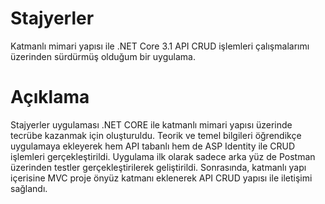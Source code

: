 # Stajyerler
Katmanlı mimari yapısı ile .NET Core 3.1 API CRUD işlemleri çalışmalarımı üzerinden sürdürmüş olduğum bir uygulama.
# Açıklama
Stajyerler uygulaması .NET CORE ile katmanlı mimari yapısı üzerinde tecrübe kazanmak için oluşturuldu.
Teorik ve temel bilgileri öğrendikçe uygulamaya ekleyerek hem API tabanlı hem de ASP Identity ile CRUD işlemleri gerçekleştirildi.
Uygulama ilk olarak sadece arka yüz de Postman üzerinden testler gerçekleştirilerek geliştirildi. 
Sonrasında, katmanlı yapı içerisine MVC proje önyüz katmanı eklenerek API CRUD yapısı ile iletişimi sağlandı.
